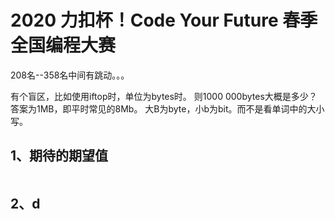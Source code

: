 # 2020 力扣杯！Code Your Future 春季全国编程大赛 
208名--358名中间有跳动。。。

有个盲区，比如使用iftop时，单位为bytes时。
则1000 000bytes大概是多少？
答案为1MB，即平时常见的8Mb。
大B为byte，小b为bit。而不是看单词中的大小写。

## 1、期待的期望值
```

```
## 2、d

